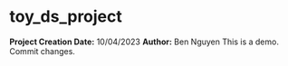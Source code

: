 # toy_ds_project
**Project Creation Date:** 10/04/2023
**Author:** Ben Nguyen
This is a demo.
Commit changes.
